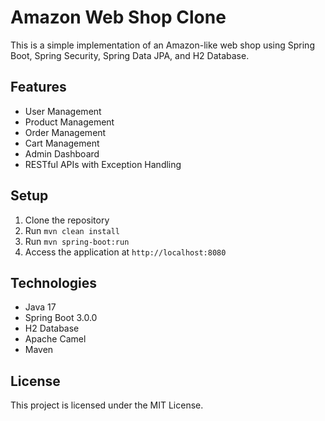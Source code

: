 # Amazon Web Shop Clone

This is a simple implementation of an Amazon-like web shop using Spring Boot, Spring Security, Spring Data JPA, and H2 Database.

## Features

- User Management
- Product Management
- Order Management
- Cart Management
- Admin Dashboard
- RESTful APIs with Exception Handling

## Setup

1. Clone the repository
2. Run `mvn clean install`
3. Run `mvn spring-boot:run`
4. Access the application at `http://localhost:8080`

## Technologies

- Java 17
- Spring Boot 3.0.0
- H2 Database
- Apache Camel
- Maven

## License

This project is licensed under the MIT License.
